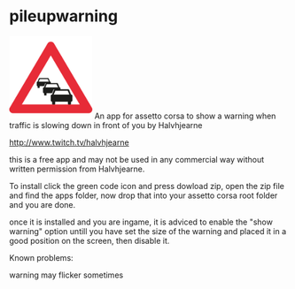 # pileupwarning

<img src="https://github.com/Halvhjearne/pileupwarning/blob/master/apps/lua/pileupwarning/pileup.png" title="tempscreenshot" width="150">
An app for assetto corsa to show a warning when traffic is slowing down in front of you by Halvhjearne

http://www.twitch.tv/halvhjearne

this is a free app and may not be used in any commercial way without written permission from Halvhjearne.

To install click the green code icon and press dowload zip, open the zip file and find the apps folder, now drop that into your assetto corsa root folder and you are done.

once it is installed and you are ingame, it is adviced to enable the "show warning" option untill you have set the size of the warning and placed it in a good position on the screen, then disable it.

Known problems: 

warning may flicker sometimes
